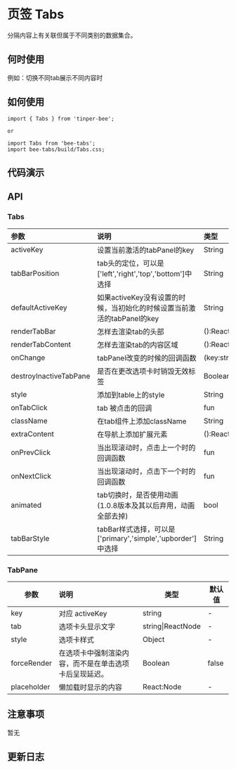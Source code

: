 # 页签 Tabs 

分隔内容上有关联但属于不同类别的数据集合。

## 何时使用

例如：切换不同tab展示不同内容时
## 如何使用

```
import { Tabs } from 'tinper-bee';

or

import Tabs from 'bee-tabs';
import bee-tabs/build/Tabs.css;

```

## 代码演示

## API

### Tabs

| 参数                     | 说明                                       | 类型                | 默认值     |
| :--------------------- | :--------------------------------------- | :---------------- | :------ |
| activeKey              | 设置当前激活的tabPanel的key                      | String            | -       |
| tabBarPosition         | tab头的定位，可以是['left','right','top','bottom']中选择 | String            | -       |
| defaultActiveKey       | 如果activeKey没有设置的时候，当初始化的时候设置当前激活的tabPanel的key | String            | 默认激活第一个 |
| renderTabBar           | 怎样去渲染tab的头部                              | ():React.Node     | -       |
| renderTabContent       | 怎样去渲染tab的内容区域                            | ():React.Node     | -       |
| onChange               | tabPanel改变的时候的回调函数                       | (key:string):void | -       |
| destroyInactiveTabPane | 是否在更改选项卡时销毁无效标签                          | Boolean           | false   |
| style                  | 添加到table上的style                          | String            | u-tabs  |
| onTabClick             | tab 被点击的回调                               | fun               | -       |
| className              | 在tab组件上添加className                       | String               | -       |
| extraContent           | 在导航上添加扩展元素                       |  ():React.Node                | -       |
| onPrevClick            | 当出现滚动时，点击上一个时的回调函数                       | fun               | -       |
| onNextClick            | 当出现滚动时，点击下一个时的回调函数                       | fun               | -       |
| animated               | tab切换时，是否使用动画(1.0.8版本及其以后弃用，动画全部去掉) | bool               | true       |
| tabBarStyle            | tabBar样式选择，可以是['primary','simple','upborder']中选择| String | 'simple'|

### TabPane

| 参数          | 说明                          | 类型                | 默认值   |
| ----------- | :-------------------------- | ----------------- | ----- |
| key         | 对应 activeKey                | string            | -     |
| tab         | 选项卡头显示文字                    | string\|ReactNode | -     |
| style       | 选项卡样式                       | Object            | -     |
| forceRender | 在选项卡中强制渲染内容，而不是在单击选项卡后呈现延迟。 | Boolean           | false |
| placeholder | 懒加载时显示的内容 | React:Node | - |



## 注意事项

暂无

## 更新日志
